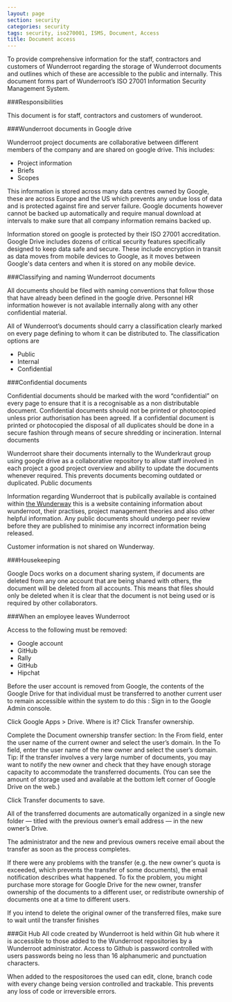 ```yaml
---
layout: page
section: security
categories: security
tags: security, iso270001, ISMS, Document, Access
title: Document access
---
```


To provide comprehensive information for the staff, contractors and customers of Wunderroot regarding the storage of Wunderroot documents and outlines which of these are accessible to the public and internally.
This document forms part of Wunderroot’s ISO 27001 Information Security Management System.

###Responsibilities

This document is for staff, contractors and customers of wunderoot.

###Wunderroot documents in Google drive

Wunderroot project documents are collaborative between different members of the company and are shared on google drive.
This includes:

*	Project information
*	Briefs
*	Scopes

This information is stored across many data centres owned by Google, these are across Europe and the US which prevents any undue loss of data and is protected against fire and server failure. Google documents however cannot be backed up automatically and require manual download at intervals to make sure that all company information remains backed up.

Information stored on google is protected by their ISO 27001 accreditation. Google Drive includes dozens of critical security features specifically designed to keep data safe and secure. These include encryption in transit as data moves from mobile devices to Google, as it moves between Google's data centers and when it is stored on any mobile device. 


###Classifying and naming Wunderroot documents

All documents should be filed with naming conventions that follow those that have already been defined in the google drive.
Personnel HR information however is not available internally along with any other confidential material.

All of Wunderroot’s documents should carry a classification clearly marked on every page defining to whom it can be distributed to.
The classification options are

*	Public
*	Internal
*	Confidential


###Confidential documents

Confidential documents should be marked with the word “confidential” on every page to ensure that it is a recognisable as a non distributable document. Confidential documents should not be printed or photocopied unless prior authorisation has been agreed. If a confidential document is printed or photocopied the disposal of all duplicates should be done in a secure fashion through means of secure shredding or incineration.
Internal documents

Wunderroot share their documents internally to the Wunderkraut group using google drive as a collaborative repository to allow staff involved in each project a good project overview and ability to update the documents whenever required. This prevents documents becoming outdated or duplicated.
Public documents

Information regarding Wunderroot that is pubilcally available is contained within [the Wunderway](http://way.wunder.co.uk) this is a website containing information about wunderroot, their practises, project management theories and also other helpful information. Any public documents should undergo peer review before they are published to minimise any incorrect information being released. 

Customer information is not shared on Wunderway. 


###Housekeeping

Google Docs works on a document sharing system, if documents are deleted from any one account that are being shared with others, the document will be deleted from all accounts. This means that files should only be deleted when it is clear that the document is not being used or is required by other collaborators. 

###When an employee leaves Wunderroot

Access to the following must be removed:

* Google account
* GitHub
* Rally
* GitHub
* Hipchat

Before the user account is removed from Google, the contents of the Google Drive for that individual must be transferred to another current user to remain accessible within the system
to do this :
Sign in to the Google Admin console.
 
Click Google Apps > Drive. Where is it?
Click Transfer ownership.

Complete the Document ownership transfer section:
In the From field, enter the user name of the current owner and select the user’s domain.
In the To field, enter the user name of the new owner and select the user’s domain.
Tip: If the transfer involves a very large number of documents, you may want to notify the new owner and check that they have enough storage capacity to accommodate the transferred documents. (You can see the amount of storage used and available at the bottom left corner of Google Drive on the web.)

Click Transfer documents to save.

All of the transferred documents are automatically organized in a single new folder — titled with the previous owner’s email address — in the new owner’s Drive.

The administrator and the new and previous owners receive email about the transfer as soon as the process completes.

If there were any problems with the transfer (e.g. the new owner's quota is exceeded, which prevents the transfer of some documents), the email notification describes what happened. To fix the problem, you might purchase more storage for Google Drive for the new owner, transfer ownership of the documents to a different user, or redistribute ownership of documents one at a time to different users.

If you intend to delete the original owner of the transferred files, make sure to wait until the transfer finishes

###Git Hub
All code created by Wunderroot is held within Git hub where it is accessible to those added to the Wunderroot repositories by a Wunderroot administrator. Access to Github is password controlled with users passwords being no less than 16 alphanumeric and punctuation characters.

When added to the respositoroes the used can edit, clone, branch code with every change being version controlled and trackable. This prevents any loss of code or irreversible errors.
